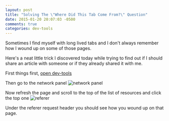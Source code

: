 ```yaml
---
layout: post
title: "Solving The \"Where Did This Tab Come From?\" Question"
date: 2015-01-20 20:07:03 -0500
comments: true
categories: dev-tools
---
```



Sometimes I find myself with long lived tabs and I don't always remember how I wound up on some of those pages.

Here's a neat little trick I discovered today while trying to find out if I should share an article with someone or if they already shared it with me.

First things first, [open dev-tools](https://developer.chrome.com/devtools#access)

Then go to the network panel ![network panel](http://i.imgur.com/PFYhqel.png)

Now refresh the page and scroll to the top of the list of resources and click the top one ![referer](http://i.imgur.com/NRqEsZd.png)

Under the referer request header you should see how you wound up on that page.
